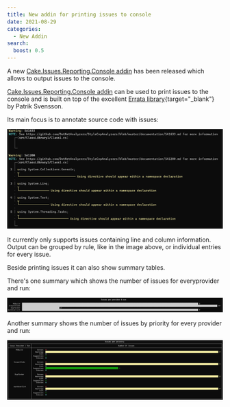 ```yaml
---
title: New addin for printing issues to console
date: 2021-08-29
categories:
  - New Addin
search:
  boost: 0.5
---
```


A new [Cake.Issues.Reporting.Console addin] has been released which allows to output issues to the console.

<!-- more -->

[Cake.Issues.Reporting.Console addin] can be used to print issues to the console and is built on top
of the excellent [Errata library](https://github.com/spectreconsole/errata){target="_blank"} by Patrik Svensson.

Its main focus is to annotate source code with issues:

![Source annotation](2021-08-29-diagnostics.png "Source annotation")

It currently only supports issues containing line and column information.
Output can be grouped by rule, like in the image above, or individual entries for every issue.

Beside printing issues it can also show summary tables.

There's one summary which shows the number of issues for everyprovider and run:

![Summary by provider & rule](2021-08-29-summary-by-provider.png "Summary by provider & rule")

Another summary shows the number of issues by priority for every provider and run:

![Summary of priorities](2021-08-29-summary-of-priorities.png "Summary of priorities")

[Cake.Issues.Reporting.Console addin]: ../../documentation/report-formats/console/index.md
